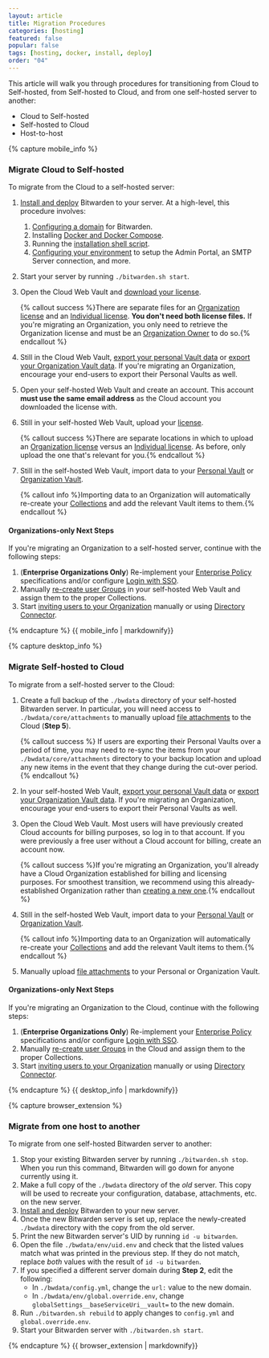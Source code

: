```yaml
---
layout: article
title: Migration Procedures
categories: [hosting]
featured: false
popular: false
tags: [hosting, docker, install, deploy]
order: "04"
---
```


This article will walk you through procedures for transitioning from Cloud to Self-hosted, from Self-hosted to Cloud, and from one self-hosted server to another:

<ul class="nav nav-tabs" id="myTab" role="tablist">
  <li class="nav-item" role="presentation">
    <a class="nav-link active" id="mobtab" data-target="#mobile" role="tab" aria-controls="mobile" aria-selected="false">Cloud to Self-hosted</a>
  </li>
  <li class="nav-item" role="presentation">
    <a class="nav-link" id="desktab" data-target="#desktop" role="tab" aria-controls="desktop" aria-selected="false">Self-hosted to Cloud</a>
  </li>
  <li class="nav-item" role="presentation">
    <a class="nav-link" id="betab" data-target="#browserextension" role="tab" aria-controls="browserextension" aria-selected="false">Host-to-host</a>
  </li>
</ul>
<div class="tab-content" id="clientsContent">
  <div class="tab-pane show active" id="mobile" role="tabpanel" aria-labelledby="mobtab">
{% capture mobile_info %}

### Migrate Cloud to Self-hosted

To migrate from the Cloud to a self-hosted server:

1. [Install and deploy]({{site.baseurl}}/article/install-on-premise/) Bitwarden to your server. At a high-level, this procedure involves:

   1. [Configuring a domain]({{site.baseurl}}/article/install-on-premise/#configure-your-domain) for Bitwarden.
   2. Installing [Docker and Docker Compose]({{site.baseurl}}/article/install-on-premise/#install-docker-and-docker-compose).
   3. Running the [installation shell script]({{site.baseurl}}/article/install-on-premise/#install-bitwarden).
   4. [Configuring your environment]({{site.baseurl}}/article/install-on-premise/#configure-your-environment) to setup the Admin Portal, an SMTP Server connection, and more.
2. Start your server by running `./bitwarden.sh start`.
3. Open the Cloud Web Vault and [download your license]({{site.baseurl}}/article/licensing-on-premise/).

   {% callout success %}There are separate files for an [Organization license]({{site.baseurl}}/article/licensing-on-premise/#organization-license) and an [Individual license]({{site.baseurl}}/article/licensing-on-premise/#individual-license). **You don't need both license files.** If you're migrating an Organization, you only need to retrieve the Organization license and must be an [Organization Owner]({{site.baseurl}}/article/user-types-access-control/) to do so.{% endcallout %}
4. Still in the Cloud Web Vault, [export your personal Vault data]({{site.baseurl}}/article/export-your-data/#export-a-personal-vault) or [export your Organization Vault data]({{site.baseurl}}/article/export-your-data/#export-an-organization-vault). If you're migrating an Organization, encourage your end-users to export their Personal Vaults as well.
5. Open your self-hosted Web Vault and create an account. This account **must use the same email address** as the Cloud account you downloaded the license with.
6. Still in your self-hosted Web Vault, upload your [license]({{site.baseurl}}/article/licensing-on-premise/).

   {% callout success %}There are separate locations in which to upload an [Organization license]({{site.baseurl}}/article/licensing-on-premise/#organization-license) versus an [Individual license]({{site.baseurl}}/article/licensing-on-premise/#individual-license). As before, only upload the one that's relevant for you.{% endcallout %}
7. Still in the self-hosted Web Vault, import data to your [Personal Vault]({{site.baseurl}}/article/import-data/) or [Organization Vault]({{site.baseurl}}/article/import-to-org/).

   {% callout info %}Importing data to an Organization will automatically re-create your [Collections]({{site.baseurl}}/article/about-collections/) and add the relevant Vault items to them.{% endcallout %}

#### Organizations-only Next Steps

If you're migrating an Organization to a self-hosted server, continue with the following steps:

1. (**Enterprise Organizations Only**) Re-implement your [Enterprise Policy]({{site.baseurl}}/article/policies/) specifications and/or configure [Login with SSO]({{site.baseurl}}/article/about-sso/).
2. Manually [re-create user Groups]({{site.baseurl}}/article/about-groups/#create-a-group) in your self-hosted Web Vault and assign them to the proper Collections.
3. Start [inviting users to your Organization]({{site.baseurl}}/article/managing-users/#invite) manually or using [Directory Connector]({{site.baseurl}}/article/directory-sync/).

{% endcapture %}
{{ mobile_info | markdownify}}
  </div>
  <div class="tab-pane" id="desktop" role="tabpanel" aria-labelledby="desktab">
{% capture desktop_info %}

### Migrate Self-hosted to Cloud

To migrate from a self-hosted server to the Cloud:

1. Create a full backup of the `./bwdata` directory of your self-hosted Bitwarden server. In particular, you will need access to `./bwdata/core/attachments` to manually upload [file attachments]({{site.baseurl}}/article/attachments/) to the Cloud (**Step 5**).

   {% callout success %} If users are exporting their Personal Vaults over a period of time, you may need to re-sync the items from your `./bwdata/core/attachments` directory to your backup location and upload any new items in the event that they change during the cut-over period.{% endcallout %}
2. In your self-hosted Web Vault, [export your personal Vault data]({{site.baseurl}}/article/export-your-data/#export-a-personal-vault) or [export your Organization Vault data]({{site.baseurl}}/article/export-your-data/#export-an-organization-vault). If you're migrating an Organization, encourage your end-users to export their Personal Vaults as well.
3. Open the Cloud Web Vault. Most users will have previously created Cloud accounts for billing purposes, so log in to that account. If you were previously a free user without a Cloud account for billing, create an account now.

   {% callout success %}If you're migrating an Organization, you'll already have a Cloud Organization established for billing and licensing purposes. For smoothest transition, we recommend using this already-established Organization rather than [creating a new one]({{site.baseurl}}/article/about-organizations/#create-an-organization).{% endcallout %}
4. Still in the self-hosted Web Vault, import data to your [Personal Vault]({{site.baseurl}}/article/import-data/) or [Organization Vault]({{site.baseurl}}/article/import-to-org/).

   {% callout info %}Importing data to an Organization will automatically re-create your [Collections]({{site.baseurl}}/article/about-collections/) and add the relevant Vault items to them.{% endcallout %}
5. Manually upload [file attachments]({{site.baseurl}}/article/attachments/) to your Personal or Organization Vault.

#### Organizations-only Next Steps

If you're migrating an Organization to the Cloud, continue with the following steps:

1. (**Enterprise Organizations Only**) Re-implement your [Enterprise Policy]({{site.baseurl}}/article/policies/) specifications and/or configure [Login with SSO]({{site.baseurl}}/article/about-sso/).
2. Manually [re-create user Groups]({{site.baseurl}}/article/about-groups/#create-a-group) in the Cloud and assign them to the proper Collections.
3. Start [inviting users to your Organization]({{site.baseurl}}/article/managing-users/#invite) manually or using [Directory Connector]({{site.baseurl}}/article/directory-sync/).

{% endcapture %}
{{ desktop_info | markdownify}}
  </div>
  <div class="tab-pane" id="browserextension" role="tabpanel" aria-labelledby="betab">
{% capture browser_extension %}

### Migrate from one host to another

To migrate from one self-hosted Bitwarden server to another:

1. Stop your existing Bitwarden server by running `./bitwarden.sh stop`. When you run this command, Bitwarden will go down for anyone currently using it.
2. Make a full copy of the `./bwdata` directory of the *old* server. This copy will be used to recreate your configuration, database, attachments, etc. on the new server.
3. [Install and deploy]({{site.baseurl}}/article/install-on-premise/) Bitwarden to your new server.
4. Once the new Bitwarden server is set up, replace the newly-created `./bwdata` directory with the copy from the old server.
5. Print the new Bitwarden server's UID by running `id -u bitwarden`.
6. Open the file `./bwdata/env/uid.env` and check that the listed values match what was printed in the previous step. If they do not match, replace *both* values with the result of `id -u bitwarden`.
7. If you specified a different server domain during **Step 2**, edit the following:
   - In `./bwdata/config.yml`, change the `url:` value to the new domain.
   - In `./bwdata/env/global.override.env`, change `globalSettings__baseServiceUri__vault=` to the new domain.
8. Run `./bitwarden.sh rebuild` to apply changes to `config.yml` and `global.override.env`.
9. Start your Bitwarden server with `./bitwarden.sh start`.

{% endcapture %}
{{ browser_extension | markdownify}}
  </div>
</div>
